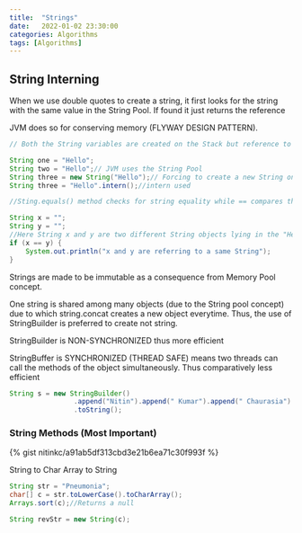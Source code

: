 ```yaml
---
title:  "Strings"
date:   2022-01-02 23:30:00
categories: Algorithms
tags: [Algorithms]
---
```


## String Interning

When we use double quotes to create a string, it first looks for the string with the same value in the String Pool. If found it just returns the reference

JVM does so for conserving memory (FLYWAY DESIGN PATTERN).

```java
// Both the String variables are created on the Stack but reference to the same String on heap

String one = "Hello";
String two = "Hello";// JVM uses the String Pool
String three = new String("Hello");// Forcing to create a new String on Heap
String three = "Hello".intern();//intern used
```


```java
//Sting.equals() method checks for string equality while == compares the references

String x = "";
String y = "";
//Here String x and y are two different String objects lying in the "Heap" pointing to the same reference.
if (x == y) {
    System.out.println("x and y are referring to a same String");
}
``` 

Strings are made to be immutable as a consequence from Memory Pool concept.

One string is shared among many objects (due to the String pool concept) due to which string.concat creates a new object everytime. Thus, the use of StringBuilder is preferred to create not string.

StringBuilder is NON-SYNCHRONIZED thus more efficient

StringBuffer is SYNCHRONIZED (THREAD SAFE) means two threads can call the methods of the object simultaneously. Thus comparatively less efficient

```java
String s = new StringBuilder()
                .append("Nitin").append(" Kumar").append(" Chaurasia")
                .toString();
```
### String Methods (Most Important)
{% gist nitinkc/a91ab5df313cbd3e21b6ea71c30f993f %}

String to Char Array to String
```java
String str = "Pneumonia";
char[] c = str.toLowerCase().toCharArray();
Arrays.sort(c);//Returns a null

String revStr = new String(c);
```
